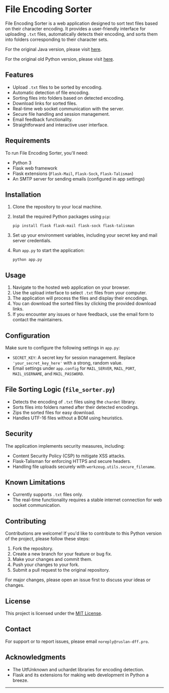# File Encoding Sorter

File Encoding Sorter is a web application designed to sort text files based on their character encoding. It provides a user-friendly interface for uploading `.txt` files, automatically detects their encoding, and sorts them into folders corresponding to their character sets.

For the original Java version, please visit [here](https://github.com/Ruslan-dev-Free-Fire/Unicode-and-ANSI-encoding-sorter).

For the original old Python version, please visit [here](https://github.com/Ruslan-dev-Free-Fire/Unicode-and-ANSI-encoding-sorter/tree/python_version).

## Features

- Upload `.txt` files to be sorted by encoding.
- Automatic detection of file encoding.
- Sorting files into folders based on detected encoding.
- Download links for sorted files.
- Real-time web socket communication with the server.
- Secure file handling and session management.
- Email feedback functionality.
- Straightforward and interactive user interface.

## Requirements

To run File Encoding Sorter, you'll need:

- Python 3
- Flask web framework
- Flask extensions (`Flask-Mail`, `Flask-Sock`, `Flask-Talisman`)
- An SMTP server for sending emails (configured in app settings)

## Installation

1. Clone the repository to your local machine.
2. Install the required Python packages using `pip`:

    ```shell
    pip install flask flask-mail flask-sock flask-talisman
    ```

3. Set up your environment variables, including your secret key and mail server credentials.

4. Run `app.py` to start the application:

    ```shell
    python app.py
    ```

## Usage

1. Navigate to the hosted web application on your browser.
2. Use the upload interface to select `.txt` files from your computer.
3. The application will process the files and display their encodings.
4. You can download the sorted files by clicking the provided download links.
5. If you encounter any issues or have feedback, use the email form to contact the maintainers.

## Configuration

Make sure to configure the following settings in `app.py`:

- `SECRET_KEY`: A secret key for session management. Replace `'your_secret_key_here'` with a strong, random value.
- Email settings under `app.config` for `MAIL_SERVER`, `MAIL_PORT`, `MAIL_USERNAME`, and `MAIL_PASSWORD`.

## File Sorting Logic (`file_sorter.py`)

- Detects the encoding of `.txt` files using the `chardet` library.
- Sorts files into folders named after their detected encodings.
- Zips the sorted files for easy download.
- Handles UTF-16 files without a BOM using heuristics.

## Security

The application implements security measures, including:

- Content Security Policy (CSP) to mitigate XSS attacks.
- Flask-Talisman for enforcing HTTPS and secure headers.
- Handling file uploads securely with `werkzeug.utils.secure_filename`.

## Known Limitations

- Currently supports `.txt` files only.
- The real-time functionality requires a stable internet connection for web socket communication.

## Contributing

Contributions are welcome! If you'd like to contribute to this Python version of the project, please follow these steps:

1. Fork the repository.
2. Create a new branch for your feature or bug fix.
3. Make your changes and commit them.
4. Push your changes to your fork.
5. Submit a pull request to the original repository.

For major changes, please open an issue first to discuss your ideas or changes.

## License

This project is licensed under the [MIT License](LICENSE).

## Contact

For support or to report issues, please email `noreply@ruslan-dff.pro`.

## Acknowledgments

- The UtfUnknown and uchardet libraries for encoding detection.
- Flask and its extensions for making web development in Python a breeze.

---
